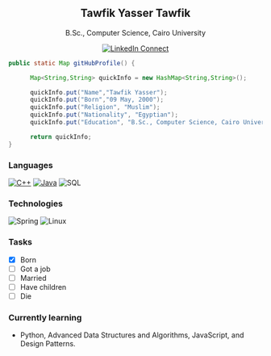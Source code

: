 <p align="center">
 <!--<img width="100px" src="https://avatars1.githubusercontent.com/u/54971231?s=460&u=a9fe7887c665721a4773432f7393e87cc5490ff1&v=4" align="center" alt="GitHub Tawfik Image" />-->
 <h2 align="center">Tawfik Yasser Tawfik</h2>
 <p align="center">B.Sc., Computer Science, Cairo University</p>
</p>
  <p align="center">
    <a href="https://www.linkedin.com/in/tawfikyasser/" target="_blank">
      <img alt="LinkedIn Connect" src="https://img.shields.io/static/v1?color=red&label=linkedin&logo=linkedin&logoColor=white&style=for-the-badge&message=Connect" />
    </a>
  </p>

```java
public static Map gitHubProfile() {

	  Map<String,String> quickInfo = new HashMap<String,String>();  

	  quickInfo.put("Name","Tawfik Yasser");
	  quickInfo.put("Born","09 May, 2000");
	  quickInfo.put("Religion", "Muslim");
	  quickInfo.put("Nationality", "Egyptian");
	  quickInfo.put("Education", "B.Sc., Computer Science, Cairo University");

	  return quickInfo;
}
 ```
<!-- currently learning python , js, jq, designpatterns, solid-->
### Languages
[![C++](https://img.shields.io/badge/-C++-000?&logo=c%2b%2b&logoColor=00599C)](https://github.com/TawfikYasser?tab=repositories&q=&type=&language=c++)
[![Java](https://img.shields.io/badge/-Java-000?&logo=Java&logoColor=007396)](https://github.com/TawfikYasser?tab=repositories&q=&type=&language=java)
![SQL](https://img.shields.io/badge/-SQL-000?&logo=MySQL&logoColor=4479A1)

### Technologies
![Spring](https://img.shields.io/badge/-Spring-000?&logo=Spring)
![Linux](https://img.shields.io/badge/-Linux-000?&logo=Linux&logoColor=FCC624)

### Tasks

- [x] Born
- [ ] Got a job
- [ ] Married
- [ ] Have children
- [ ] Die

### Currently learning
* Python, Advanced Data Structures and Algorithms, JavaScript, and Design Patterns.
